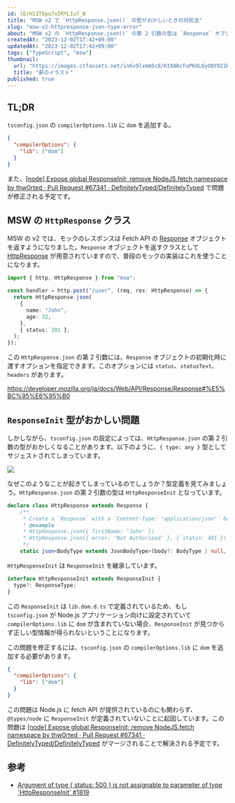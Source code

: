 ```yaml
---
id: lErH11T6pu7xIRYLIuf_N
title: "MSW v2 で `HttpResponse.json()` の型がおかしいときの対処法"
slug: "msw-v2-httpresponse-json-type-error"
about: "MSW v2 の `HttpResponse.json()` の第 2 引数の型は `Response` オブジェクトの初期化時に渡すオプションを指定できます。しかし、tsconfig.json の設定によっては、この型がおかしくなることがあります。その場合には、`tsconfig.json` の `compilerOptions.lib` に `dom` を追加するのが一時的な対処法です。"
createdAt: "2023-12-02T17:42+09:00"
updatedAt: "2023-12-02T17:42+09:00"
tags: ["TypeScript", "msw"]
thumbnail:
  url: "https://images.ctfassets.net/in6v9lxmm5c8/KtXARcFuPKOL6yOQYO21K/f34d366a5d51109a298e37ce305408be/wood_maki_illust_4174.png"
  title: "薪のイラスト"
published: true
---
```

## TL;DR

`tsconfig.json` の `compilerOptions.lib` に `dom` を追加する。

```json
{
  "compilerOptions": {
    "lib": ["dom"]
  }
}
```

また、[\[node\] Expose global ResponseInit; remove NodeJS.fetch namespace by thw0rted · Pull Request #67341 · DefinitelyTyped/DefinitelyTyped](https://github.com/DefinitelyTyped/DefinitelyTyped/pull/67341) で問題が修正される予定です。

## MSW の `HttpResponse` クラス

MSW の v2 では、モックのレスポンスは Fetch API の [Response](https://developer.mozilla.org/ja/docs/Web/API/Response) オブジェクトを返すようになりました。`Response` オブジェクトを返すクラスとして [HttpResponse](https://mswjs.io/docs/api/http-response/) が用意されていますので、普段のモックの実装はこれを使うことになります。

```ts
import { http, HttpResponse } from "msw";

const handler = http.post("/user", (req, res: HttpResponse) => {
  return HttpResponse.json(
    {
      name: "John",
      age: 32,
    },
    { status: 201 },
  );
});
```

この `HttpResponse.json` の第 2 引数には、`Response` オブジェクトの初期化時に渡すオプションを指定できます。このオプションには `status`、`statusText`、`headers` があります。

https://developer.mozilla.org/ja/docs/Web/API/Response/Response#%E5%BC%95%E6%95%B0

## `ResponseInit` 型がおかしい問題

しかしながら、`tsconfig.json` の設定によっては、`HttpResponse.json` の第 2 引数の型がおかしくなることがあります。以下のように、`{ type: any }` 型としてサジェストされてしまっています。

![](https://images.ctfassets.net/in6v9lxmm5c8/6fFBBAH4m2GWQu8R9Xl71c/9bd76e0be54b7d599d06aedadd346009/__________2023-12-02_17.54.25.png)

なぜこのようなことが起きてしまっているのでしょうか？型定義を見てみましょう。`HttpResponse.json` の第 2 引数の型は `HttpResponseInit` となっています。

```ts
declare class HttpResponse extends Response {
    /**
     * Create a `Response` with a `Content-Type: "application/json"` body.
     * @example
     * HttpResponse.json({ firstName: 'John' })
     * HttpResponse.json({ error: 'Not Authorized' }, { status: 401 })
     */
    static json<BodyType extends JsonBodyType>(body?: BodyType | null, init?: HttpResponseInit): StrictResponse<BodyType>;
```

`HttpResponseInit` は `ResponseInit` を継承しています。

```ts
interface HttpResponseInit extends ResponseInit {
  type?: ResponseType;
}
```

この `ResponseInit` は `lib.dom.d.ts` で定義されているため、もし `tsconfig.json` が Node.js アプリケーション向けに設定されていて `compilerOptions.lib` に `dom` が含まれていない場合、`ResponseInit` が見つからず正しい型情報が得られないということになります。

この問題を修正するには、`tsconfig.json` の `compilerOptions.lib` に `dom` を追加する必要があります。

```json
{
  "compilerOptions": {
    "lib": ["dom"]
  }
}
```

この問題は Node.js に fetch API が提供されているのにも関わらず、`@types/node` に `ResponseInit` が定義されていないことに起因しています。この問題は [\[node\] Expose global ResponseInit; remove NodeJS.fetch namespace by thw0rted · Pull Request #67341 · DefinitelyTyped/DefinitelyTyped](https://github.com/DefinitelyTyped/DefinitelyTyped/pull/67341) がマージされることで解決される予定です。

## 参考

- [Argument of type { status: 500 } is not assignable to parameter of type 'HttpResponseInit' #1819](https://github.com/mswjs/msw/issues/1819#issuecomment-1789364174)
